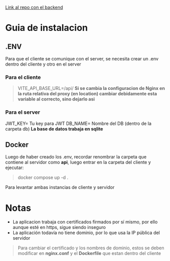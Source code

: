[Link al repo con el backend](https://github.com/KevinC911/Mirkat-API-DB)

# Guia de instalacion

## .ENV
Para que el cliente se comunique con el server, se necesita crear un .env dentro del cliente y otro en el server

### Para el cliente
> VITE_API_BASE_URL=/api/
> **Si se cambia la configuracion de Nginx en la ruta relativa del proxy (en location) cambiar debidamente esta variable al correcto, sino dejarlo asi**

### Para el server
JWT_KEY= Tu key para JWT
DB_NAME= Nombre del DB (dentro de la carpeta db)
**La base de datos trabaja en sqlite**

## Docker
Luego de haber creado los .env, recordar renombrar la carpeta que contiene al servidor como **api**, luego entrar en la carpeta del cliente y ejecutar:

> docker compose up -d .

Para levantar ambas instancias de cliente y servidor

# Notas
- La aplicacion trabaja con certificados firmados por sí mismo, por ello aunque esté en https, sigue siendo inseguro
- La aplicación todavía no tiene dominio, por lo que usa la IP pública del servidor

> Para cambiar el certificado y los nombres de dominio, estos se deben modificar en **nginx.conf** y el **Dockerfile** que estan dentro del cliente

